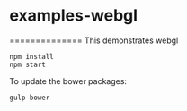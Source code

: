 # examples-webgl
==============
This demonstrates webgl

    npm install
    npm start

To update the bower packages:

    gulp bower
